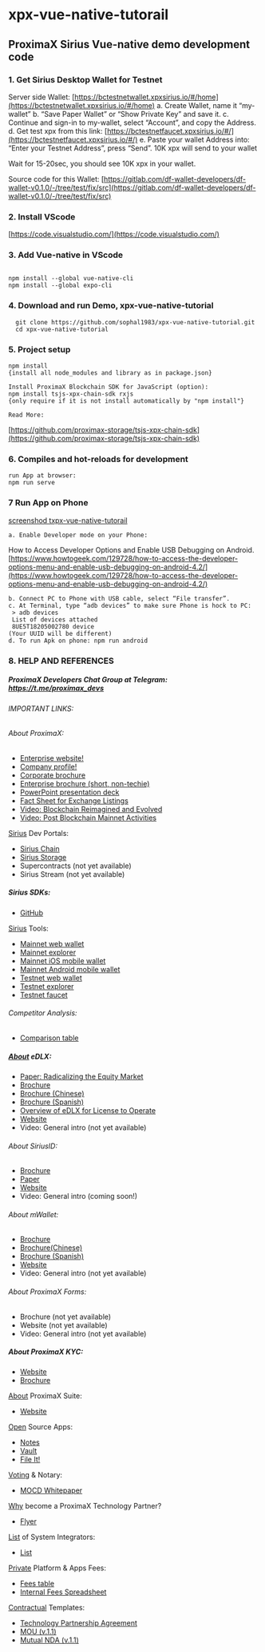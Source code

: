 # xpx-vue-native-tutorail

## ProximaX Sirius Vue-native demo development code

### 1. Get Sirius Desktop Wallet for Testnet

  Server side Wallet: [https://bctestnetwallet.xpxsirius.io/#/home](https://bctestnetwallet.xpxsirius.io/#/home)
  a. Create Wallet, name it “my-wallet”
  b. “Save Paper Wallet” or “Show Private Key” and save it. 
  c. Continue and sign-in to my-wallet, select “Account”, and copy the Address.
  d. Get test xpx from this link: [https://bctestnetfaucet.xpxsirius.io/#/](https://bctestnetfaucet.xpxsirius.io/#/)
  e. Paste your wallet Address into: “Enter your Testnet Address”, press “Send”. 10K xpx will send to your wallet
  
  Wait for 15-20sec, you should see 10K xpx in your wallet.
  
  Source code for this Wallet:
  [https://gitlab.com/df-wallet-developers/df-wallet-v0.1.0/-/tree/test/fix/src](https://gitlab.com/df-wallet-developers/df-wallet-v0.1.0/-/tree/test/fix/src) 
  
### 2. Install VScode 

  [https://code.visualstudio.com/](https://code.visualstudio.com/)

### 3. Add Vue-native in VScode

```

npm install --global vue-native-cli
npm install --global expo-cli

```

### 4. Download and run Demo, xpx-vue-native-tutorial
```
  git clone https://github.com/sophal1983/xpx-vue-native-tutorial.git
  cd xpx-vue-native-tutorial 
```

### 5. Project setup
```
npm install
{install all node_modules and library as in package.json}

Install ProximaX Blockchain SDK for JavaScript (option):
npm install tsjs-xpx-chain-sdk rxjs
{only require if it is not install automatically by "npm install"}

Read More:
```

[https://github.com/proximax-storage/tsjs-xpx-chain-sdk](https://github.com/proximax-storage/tsjs-xpx-chain-sdk)

### 6. Compiles and hot-reloads for development
```
run App at browser:
npm run serve

```
### 7 Run App on Phone
[screenshod txpx-vue-native-tutorail](https://photos.app.goo.gl/isgS3LB7VvNBrxNF7)

```
a. Enable Developer mode on your Phone:

```
How to Access Developer Options and Enable USB Debugging on Android. [https://www.howtogeek.com/129728/how-to-access-the-developer-options-menu-and-enable-usb-debugging-on-android-4.2/](https://www.howtogeek.com/129728/how-to-access-the-developer-options-menu-and-enable-usb-debugging-on-android-4.2/)
```
b. Connect PC to Phone with USB cable, select “File transfer”.  
c. At Terminal, type “adb devices” to make sure Phone is hock to PC: 
 > adb devices
 List of devices attached
 8UE5T18205002780 device
(Your UUID will be different)
d. To run Apk on phone: npm run android
```
### 8. HELP AND REFERENCES

##### ProximaX Developers Chat Group at Telegram:  https://t.me/proximax_devs

###### IMPORTANT LINKS:

###### About ProximaX:

   - [Enterprise website!](https://www.proximax.io/)
   - [Company profile!](https://www.proximax.ltd/)
   - [Corporate brochure](https://suite-app.proximax.io/s/edDrecHDwszEDWm)
   - [Enterprise brochure (short, non-techie)](https://suite-app.proximax.io/s/4CZ7gr7R3qHHmMx)
   - [PowerPoint presentation deck](https://suite-app.proximax.io/s/4CZ7gr7R3qHHmMx)
   - [Fact Sheet for Exchange Listings](https://suite-app.proximax.io/s/Bt8HEJPXqj5KKL5)
   - [Video: Blockchain Reimagined and Evolved ](https://suite-app.proximax.io/s/rEcRSGY8rosAKwk)
   - [Video: Post Blockchain Mainnet Activities](https://youtu.be/2ZqeFpGfqSE)

[Sirius](https://www.youtube.com/watch?v=uOr1J0XJS7M) Dev Portals:
  - [Sirius Chain](https://bcdocs.xpxsirius.io/)
  - [Sirius Storage](https://storagedocs.xpxsirius.io/)
  - Supercontracts (not yet available)
  - Sirius Stream (not yet available)

##### Sirius SDKs:

- [GitHub](https://github.com/proximax-storage)

[Sirius](https://github.com/proximax-storage) Tools:
- [Mainnet web wallet](https://wallet.xpxsirius.io/)
- [Mainnet explorer](http://explorer.xpxsirius.io/)
- [Mainnet iOS mobile wallet](https://apps.apple.com/us/app/proximax-sirius-wallet/id1475020250)
- [Mainnet Android mobile wallet](https://play.google.com/store/apps/details?id=io.proximax.siriuschainwallet)
- [Testnet web wallet](http://bctestnetwallet.xpxsirius.io/)
- [Testnet explorer](http://bctestnetexplorer.xpxsirius.io/)
- [Testnet faucet](https://bctestnetfaucet.xpxsirius.io/) 
 
###### Competitor Analysis:
- [Comparison table](https://suite-app.proximax.io/s/AYFYJ78KnHzwkKi)

##### [About](https://suite-app.proximax.io/s/AYFYJ78KnHzwkKi) eDLX:
- [Paper: Radicalizing the Equity Market](http://bit.ly/2P8xT4z)
- [Brochure](https://suite-app.proximax.io/s/zcS5kH87XQGxtWC)
- [Brochure (Chinese)](https://suite-app.proximax.io/s/NjgBPAfi6HT4nNj)
- [Brochure (Spanish)](https://suite-app.proximax.io/s/6jEHnjyKEA8xNnB)
- [Overview of eDLX for License to Operate](https://suite-app.proximax.io/s/3TqBTftJymXyCgm)
- [Website](https://www.proximax.ltd/solutions/edlx)
- Video: General intro (not yet available)

###### About SiriusID:
- [Brochure](https://suite-app.proximax.io/s/jzKJDBCSKdmgK25)
- [Paper](https://suite-app.proximax.io/s/CWssi8J66RAwx3e)
- [Website](https://www.proximax.ltd/solutions/siriusid)
- Video: General intro (coming soon!)

###### About mWallet:

- [Brochure](https://suite-app.proximax.io/s/G7AZt36iHda56zD)
- [Brochure(Chinese)](https://suite-app.proximax.io/s/7XRrf8dB2mtek2o)
- [Brochure (Spanish)](https://suite-app.proximax.io/s/9XpBdagXwmLX2Zd)
- [Website](https://www.proximax.ltd/solutions/mwallet) 
- Video: General intro (not yet available)

###### About ProximaX Forms:

- Brochure (not yet available)
- Website (not yet available)
- Video: General intro (not yet available)

##### About ProximaX KYC:

- [Website](https://kyc.proximax.io/)
- [Brochure](https://suite-app.proximax.io/s/oiGjyKnfLQGftN3)

[About](https://suite-app.proximax.io/s/oiGjyKnfLQGftN3) ProximaX Suite:
- [Website](https://suite.proximax.io/)

[Open](https://suite.proximax.io/) Source Apps:
- [Notes](https://github.com/proximax-storage/notes)
- [Vault](https://github.com/proximax-storage/vault)
- [File It!](https://github.com/proximax-storage/file-it)

[Voting](https://github.com/proximax-storage/file-it) & Notary:
- [MOCD Whitepaper](https://suite-app.proximax.io/s/tTci9XFqgbAq3sQ)

[Why](https://suite-app.proximax.io/s/tTci9XFqgbAq3sQ) become a ProximaX Technology Partner?
- [Flyer](https://suite-app.proximax.io/s/5F6Sj7NsZEA7MNc)

[List](https://suite-app.proximax.io/s/5F6Sj7NsZEA7MNc) of System Integrators:
- [List](https://suite-app.proximax.io/s/89FsdKjf4Yp73BF)

[Private](https://suite-app.proximax.io/s/89FsdKjf4Yp73BF) Platform & Apps Fees:
- [Fees table](https://suite-app.proximax.io/s/Qa3WQDibFf3pBN6)
- [Internal Fees Spreadsheet](https://t.me/c/1495989157/1672)

[Contractual](https://t.me/c/1495989157/1672) Templates:
- [Technology Partnership Agreement](v.1.3 (https://suite-app.proximax.io/s/GR4oQ2cZEasNmTH))
- [MOU (v.1.1)](https://suite-app.proximax.io/s/XGBQ9j4W4RKPA5f)
- [Mutual NDA (v.1.1)](https://suite-app.proximax.io/s/abnjPtB2pFM99Jp)

  
